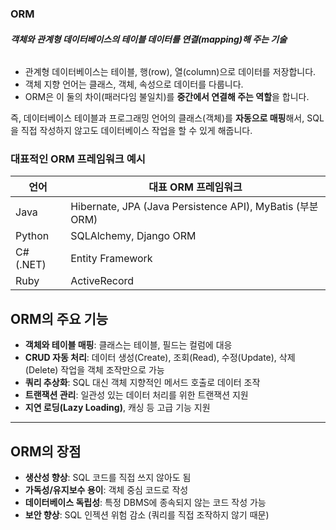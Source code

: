 
### ORM
###### **객체와 관계형 데이터베이스의 테이블 데이터를 연결(mapping)해 주는 기술**


- 관계형 데이터베이스는 테이블, 행(row), 열(column)으로 데이터를 저장합니다.
- 객체 지향 언어는 클래스, 객체, 속성으로 데이터를 다룹니다.
- ORM은 이 둘의 차이(패러다임 불일치)를 **중간에서 연결해 주는 역할**을 합니다.

즉, 데이터베이스 테이블과 프로그래밍 언어의 클래스(객체)를 **자동으로 매핑**해서, SQL을 직접 작성하지 않고도 데이터베이스 작업을 할 수 있게 해줍니다.


### 대표적인 ORM 프레임워크 예시

| 언어        | 대표 ORM 프레임워크                                            |
| --------- | ------------------------------------------------------- |
| Java      | Hibernate, JPA (Java Persistence API), MyBatis (부분 ORM) |
| Python    | SQLAlchemy, Django ORM                                  |
| C# (.NET) | Entity Framework                                        |
| Ruby      | ActiveRecord                                            |
## ORM의 주요 기능

- **객체와 테이블 매핑**: 클래스는 테이블, 필드는 컬럼에 대응
- **CRUD 자동 처리**: 데이터 생성(Create), 조회(Read), 수정(Update), 삭제(Delete) 작업을 객체 조작만으로 가능
- **쿼리 추상화**: SQL 대신 객체 지향적인 메서드 호출로 데이터 조작
- **트랜잭션 관리**: 일관성 있는 데이터 처리를 위한 트랜잭션 지원
- **지연 로딩(Lazy Loading)**, 캐싱 등 고급 기능 지원

---

## ORM의 장점

- **생산성 향상**: SQL 코드를 직접 쓰지 않아도 됨
- **가독성/유지보수 용이**: 객체 중심 코드로 작성
- **데이터베이스 독립성**: 특정 DBMS에 종속되지 않는 코드 작성 가능
- **보안 향상**: SQL 인젝션 위험 감소 (쿼리를 직접 조작하지 않기 때문)